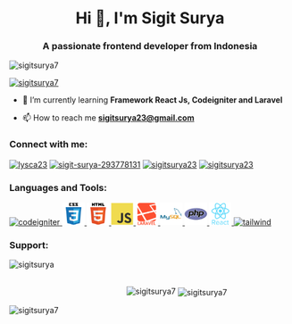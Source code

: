 <h1 align="center">Hi 👋, I'm Sigit Surya</h1>
<h3 align="center">A passionate frontend developer from Indonesia</h3>

<p align="left"> <img src="https://komarev.com/ghpvc/?username=sigitsurya7&label=Profile%20views&color=0e75b6&style=flat" alt="sigitsurya7" /> </p>

<p align="left"> <a href="https://github.com/ryo-ma/github-profile-trophy"><img src="https://github-profile-trophy.vercel.app/?username=sigitsurya7" alt="sigitsurya7" /></a> </p>

- 🌱 I’m currently learning **Framework React Js, Codeigniter and Laravel**

- 📫 How to reach me **sigitsurya23@gmail.com**

<h3 align="left">Connect with me:</h3>
<p align="left">
<a href="https://twitter.com/lysca23" target="blank"><img align="center" src="https://raw.githubusercontent.com/rahuldkjain/github-profile-readme-generator/master/src/images/icons/Social/twitter.svg" alt="lysca23" height="30" width="40" /></a>
<a href="https://linkedin.com/in/sigit-surya-293778131" target="blank"><img align="center" src="https://raw.githubusercontent.com/rahuldkjain/github-profile-readme-generator/master/src/images/icons/Social/linked-in-alt.svg" alt="sigit-surya-293778131" height="30" width="40" /></a>
<a href="https://fb.com/sigitsurya23" target="blank"><img align="center" src="https://raw.githubusercontent.com/rahuldkjain/github-profile-readme-generator/master/src/images/icons/Social/facebook.svg" alt="sigitsurya23" height="30" width="40" /></a>
<a href="https://instagram.com/sigitsurya23" target="blank"><img align="center" src="https://raw.githubusercontent.com/rahuldkjain/github-profile-readme-generator/master/src/images/icons/Social/instagram.svg" alt="sigitsurya23" height="30" width="40" /></a>
</p>

<h3 align="left">Languages and Tools:</h3>
<p align="left"> <a href="https://codeigniter.com" target="_blank" rel="noreferrer"> <img src="https://cdn.worldvectorlogo.com/logos/codeigniter.svg" alt="codeigniter" width="40" height="40"/> </a> <a href="https://www.w3schools.com/css/" target="_blank" rel="noreferrer"> <img src="https://raw.githubusercontent.com/devicons/devicon/master/icons/css3/css3-original-wordmark.svg" alt="css3" width="40" height="40"/> </a> <a href="https://www.w3.org/html/" target="_blank" rel="noreferrer"> <img src="https://raw.githubusercontent.com/devicons/devicon/master/icons/html5/html5-original-wordmark.svg" alt="html5" width="40" height="40"/> </a> <a href="https://developer.mozilla.org/en-US/docs/Web/JavaScript" target="_blank" rel="noreferrer"> <img src="https://raw.githubusercontent.com/devicons/devicon/master/icons/javascript/javascript-original.svg" alt="javascript" width="40" height="40"/> </a> <a href="https://laravel.com/" target="_blank" rel="noreferrer"> <img src="https://raw.githubusercontent.com/devicons/devicon/master/icons/laravel/laravel-plain-wordmark.svg" alt="laravel" width="40" height="40"/> </a> <a href="https://www.mysql.com/" target="_blank" rel="noreferrer"> <img src="https://raw.githubusercontent.com/devicons/devicon/master/icons/mysql/mysql-original-wordmark.svg" alt="mysql" width="40" height="40"/> </a> <a href="https://www.php.net" target="_blank" rel="noreferrer"> <img src="https://raw.githubusercontent.com/devicons/devicon/master/icons/php/php-original.svg" alt="php" width="40" height="40"/> </a> <a href="https://reactjs.org/" target="_blank" rel="noreferrer"> <img src="https://raw.githubusercontent.com/devicons/devicon/master/icons/react/react-original-wordmark.svg" alt="react" width="40" height="40"/> </a> <a href="https://tailwindcss.com/" target="_blank" rel="noreferrer"> <img src="https://www.vectorlogo.zone/logos/tailwindcss/tailwindcss-icon.svg" alt="tailwind" width="40" height="40"/> </a> </p>

<h3 align="left">Support:</h3>
<p><a href="https://www.buymeacoffee.com/sigitsurya"> <img align="left" src="https://cdn.buymeacoffee.com/buttons/v2/default-yellow.png" height="50" width="210" alt="sigitsurya" /></a></p><br><br>

<p><img align="left" src="https://github-readme-stats.vercel.app/api/top-langs?username=sigitsurya7&show_icons=true&theme=merko&locale=en&layout=compact" alt="sigitsurya7" /></p>

<p>&nbsp;<img align="center" src="https://github-readme-stats.vercel.app/api?username=sigitsurya7&show_icons=true&locale=en" alt="sigitsurya7" /></p>

<p><img align="center" src="https://github-readme-streak-stats.herokuapp.com/?user=sigitsurya7&" alt="sigitsurya7" /></p>
